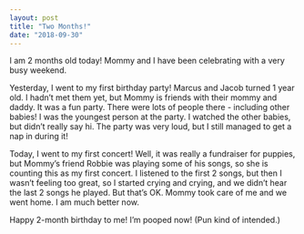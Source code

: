 ```yaml
---
layout: post
title: "Two Months!"
date: "2018-09-30"
---
```


I am 2 months old today! Mommy and I have been celebrating with a very busy weekend.

Yesterday, I went to my first birthday party! Marcus and Jacob turned 1 year old. I hadn’t met them yet, but Mommy is friends with their mommy and daddy. It was a fun party. There were lots of people there - including other babies! I was the youngest person at the party. I watched the other babies, but didn’t really say hi. The party was very loud, but I still managed to get a nap in during it!

Today, I went to my first concert! Well, it was really a fundraiser for puppies, but Mommy’s friend Robbie was playing some of his songs, so she is counting this as my first concert. I listened to the first 2 songs, but then I wasn’t feeling too great, so I started crying and crying, and we didn’t hear the last 2 songs he played. But that’s OK. Mommy took care of me and we went home. I am much better now.

Happy 2-month birthday to me! I’m pooped now! (Pun kind of intended.) 
